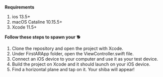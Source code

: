 **Requirements**

1. ios 13.5+
2. macOS Cataline 10.15.5+
3. Xcode 11.5+

**Follow these steps to spawn your** 🐕 

1. Clone the repository and open the project with Xcode.
2. Under FirstARApp folder, open the ViewController.swift file.
3. Connect an iOS device to your computer and use it as your test device. 
4. Build the project on Xcode and it should launch on your iOS device.
5. Find a horizontal plane and tap on it. Your shiba will appear!
